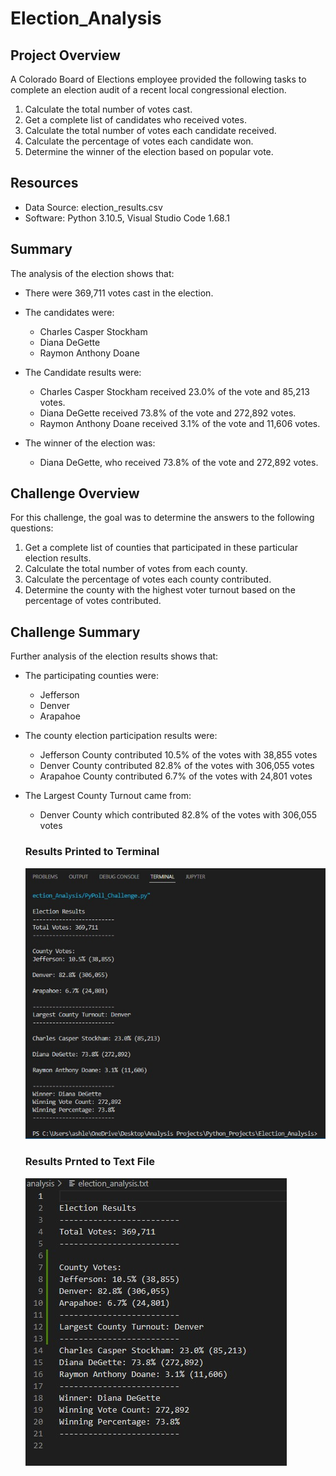# Election_Analysis

## Project Overview
A Colorado Board of Elections employee provided the following tasks to complete an election audit of a recent local congressional election.

1. Calculate the total number of votes cast.
2. Get a complete list of candidates who received votes.
3. Calculate the total number of votes each candidate received.
4. Calculate the percentage of votes each candidate won.
5. Determine the winner of the election based on popular vote.

## Resources
- Data Source: election_results.csv
- Software: Python 3.10.5,  Visual Studio Code 1.68.1

## Summary
The analysis of the election shows that:

- There were 369,711 votes cast in the election.

- The candidates were:
 
  - Charles Casper Stockham
  - Diana DeGette
  - Raymon Anthony Doane
  
- The Candidate results were:

  - Charles Casper Stockham received 23.0% of the vote and 85,213 votes.
  - Diana DeGette received 73.8% of the vote and 272,892 votes.
  - Raymon Anthony Doane received 3.1% of the vote and 11,606 votes.
  
- The winner of the election was:

  - Diana DeGette, who received 73.8% of the vote and 272,892 votes.
  
## Challenge Overview
For this challenge, the goal was to determine the answers to the following questions:

1. Get a complete list of counties that participated in these particular election results.
2. Calculate the total number of votes from each county.
3. Calculate the percentage of votes each county contributed.
4. Determine the county with the highest voter turnout based on the percentage of votes contributed.

## Challenge Summary
Further analysis of the election results shows that:

- The participating counties were:

  - Jefferson
  - Denver
  - Arapahoe

- The county election participation results were:

  - Jefferson County contributed 10.5% of the votes with 38,855 votes
  - Denver County contributed 82.8% of the votes with 306,055 votes
  - Arapahoe County contributed 6.7% of the votes with 24,801 votes

- The Largest County Turnout came from:
  
  - Denver County which contributed 82.8% of the votes with 306,055 votes
  
  ### Results Printed to Terminal
  
  ![election_results_terminal](resources/election_results_terminal.jpg)   
  
  ### Results Prnted to Text File
  
  ![election_analysis_txt](resources/election_analysis_txt.jpg) 
